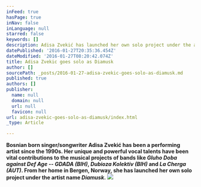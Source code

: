 ```yaml
---
inFeed: true
hasPage: true
inNav: false
inLanguage: null
starred: false
keywords: []
description: Adisa Zvekić has launched her own solo project under the artist name Diamusk
datePublished: '2016-01-27T20:35:36.454Z'
dateModified: '2016-01-27T08:20:42.074Z'
title: Adisa Zvekic goes solo as Diamusk
author: []
sourcePath: _posts/2016-01-27-adisa-zvekic-goes-solo-as-diamusk.md
published: true
authors: []
publisher:
  name: null
  domain: null
  url: null
  favicon: null
url: adisa-zvekic-goes-solo-as-diamusk/index.html
_type: Article

---
```

**Bosnian born singer/songwriter Adisa Zvekić has been a 
performing artist since the 1990s. Her unique and powerful vocal talents
have been vital contributions to the musical projects of bands like _Gluho Doba against Def Age -- GDADA (BIH)_, _Dubioza Kolektiv (BIH)_ and _La Cherga (AUT)_. From her home in Bergen, Norway, she has launched her own solo project under the artist name _Diamusk_.**
![](https://the-grid-user-content.s3-us-west-2.amazonaws.com/d8fb2c77-4aae-4f78-be8a-cc88039bcc31.jpg)